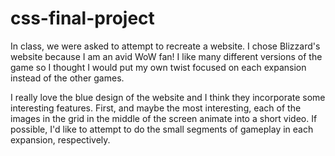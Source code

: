 # css-final-project

In class, we were asked to attempt to recreate a website. I chose Blizzard's website because I am an avid WoW fan! I like many different versions of the game so I thought I would put my own twist focused on each expansion instead of the other games. 

I really love the blue design of the website and I think they incorporate some interesting features. First, and maybe the most interesting, each of the images in the grid in the middle of the screen animate into a short video. If possible, I'd like to attempt to do the small segments of gameplay in each expansion, respectively. 

